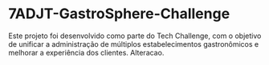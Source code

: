 # 7ADJT-GastroSphere-Challenge
Este projeto foi desenvolvido como parte do Tech Challenge, com o objetivo de unificar a administração de múltiplos estabelecimentos gastronômicos e melhorar a experiência dos clientes.
Alteracao.